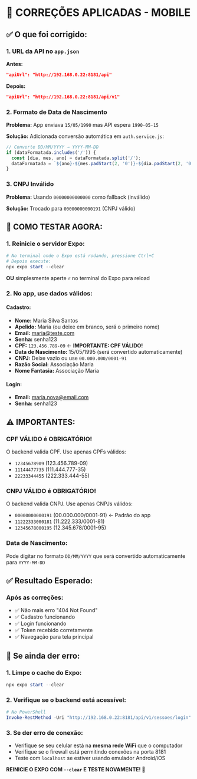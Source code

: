 # 🔧 CORREÇÕES APLICADAS - MOBILE

## ✅ O que foi corrigido:

### 1. URL da API no `app.json`
**Antes:**
```json
"apiUrl": "http://192.168.0.22:8181/api"
```

**Depois:**
```json
"apiUrl": "http://192.168.0.22:8181/api/v1"
```

### 2. Formato de Data de Nascimento
**Problema:** App enviava `15/05/1990` mas API espera `1990-05-15`

**Solução:** Adicionada conversão automática em `auth.service.js`:
```javascript
// Converte DD/MM/YYYY → YYYY-MM-DD
if (dataFormatada.includes('/')) {
  const [dia, mes, ano] = dataFormatada.split('/');
  dataFormatada = `${ano}-${mes.padStart(2, '0')}-${dia.padStart(2, '0')}`;
}
```

### 3. CNPJ Inválido
**Problema:** Usando `00000000000000` como fallback (inválido)

**Solução:** Trocado para `00000000000191` (CNPJ válido)

## 🚀 COMO TESTAR AGORA:

### 1. Reinicie o servidor Expo:
```powershell
# No terminal onde o Expo está rodando, pressione Ctrl+C
# Depois execute:
npx expo start --clear
```

**OU** simplesmente aperte `r` no terminal do Expo para reload

### 2. No app, use dados válidos:

#### Cadastro:
- **Nome:** Maria Silva Santos
- **Apelido:** Maria (ou deixe em branco, será o primeiro nome)
- **Email:** maria@teste.com
- **Senha:** senha123
- **CPF:** `123.456.789-09` ← **IMPORTANTE: CPF VÁLIDO!**
- **Data de Nascimento:** 15/05/1995 (será convertido automaticamente)
- **CNPJ:** Deixe vazio ou use `00.000.000/0001-91`
- **Razão Social:** Associação Maria
- **Nome Fantasia:** Associação Maria

#### Login:
- **Email:** maria.nova@email.com
- **Senha:** senha123

## ⚠️ IMPORTANTES:

### CPF VÁLIDO é OBRIGATÓRIO!
O backend valida CPF. Use apenas CPFs válidos:
- `12345678909` (123.456.789-09)
- `11144477735` (111.444.777-35)
- `22233344455` (222.333.444-55)

### CNPJ VÁLIDO é OBRIGATÓRIO!
O backend valida CNPJ. Use apenas CNPJs válidos:
- `00000000000191` (00.000.000/0001-91) ← Padrão do app
- `11222333000181` (11.222.333/0001-81)
- `12345678000195` (12.345.678/0001-95)

### Data de Nascimento:
Pode digitar no formato `DD/MM/YYYY` que será convertido automaticamente para `YYYY-MM-DD`

## ✅ Resultado Esperado:

### Após as correções:
- ✅ Não mais erro "404 Not Found"
- ✅ Cadastro funcionando
- ✅ Login funcionando
- ✅ Token recebido corretamente
- ✅ Navegação para tela principal

## 🐛 Se ainda der erro:

### 1. Limpe o cache do Expo:
```powershell
npx expo start --clear
```

### 2. Verifique se o backend está acessível:
```powershell
# No PowerShell
Invoke-RestMethod -Uri "http://192.168.0.22:8181/api/v1/sessoes/login" -Method POST -ContentType "application/json" -Body '{"email":"maria.nova@email.com","senha":"senha123"}'
```

### 3. Se der erro de conexão:
- Verifique se seu celular está na **mesma rede WiFi** que o computador
- Verifique se o firewall está permitindo conexões na porta 8181
- Teste com `localhost` se estiver usando emulador Android/iOS

**REINICIE O EXPO COM `--clear` E TESTE NOVAMENTE! 🚀**
